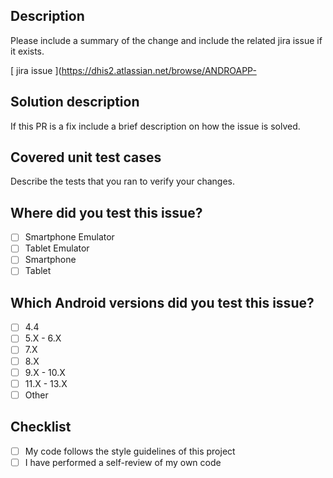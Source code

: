 ## Description
Please include a summary of the change and include the related jira issue if it exists.

[ jira issue ](https://dhis2.atlassian.net/browse/ANDROAPP-

## Solution description
If this PR is a fix include a brief description on how the issue is solved.
## Covered unit test cases
Describe the tests that you ran to verify your changes.
## Where did you test this issue?
- [ ] Smartphone Emulator
- [ ] Tablet Emulator
- [ ] Smartphone
- [ ] Tablet
## Which Android versions did you test this issue?
- [ ] 4.4
- [ ] 5.X - 6.X
- [ ] 7.X
- [ ] 8.X
- [ ] 9.X - 10.X
- [ ] 11.X - 13.X
- [ ] Other
## Checklist
- [ ] My code follows the style guidelines of this project
- [ ] I have performed a self-review of my own code
